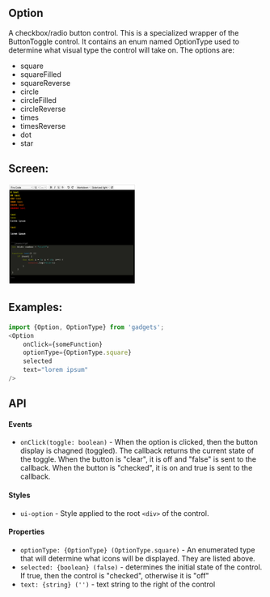 <a name="module_Option"></a>

## Option
A checkbox/radio button control.  This is a specialized wrapper of the
ButtonToggle control.  It contains an enum named OptionType used to
determine what visual type the control will take on.  The options are:

- square
- squareFilled
- squareReverse
- circle
- circleFilled
- circleReverse
- times
- timesReverse
- dot
- star

## Screen:
<img src="https://github.com/jmquigley/gadgets/blob/master/images/editor.png" width="50%" />

## Examples:

```javascript
import {Option, OptionType} from 'gadgets';
<Option
    onClick={someFunction}
    optionType={OptionType.square}
    selected
    text="lorem ipsum"
/>
```

## API
#### Events
- `onClick(toggle: boolean)` - When the option is clicked, then the button
display is chagned (toggled).  The callback returns the current state of
the toggle.  When the button is "clear", it is off and "false" is sent to
the callback.  When the button is "checked", it is on and true is sent to
the callback.

#### Styles
- `ui-option` - Style applied to the root `<div>` of the control.

#### Properties
- `optionType: {OptionType} (OptionType.square)` - An enumerated type that will
determine what icons will be displayed.  They are listed above.
- `selected: {boolean} (false)` - determines the initial state of the
control.  If true, then the control is "checked", otherwise it is "off"
- `text: {string} ('')` - text string to the right of the control


